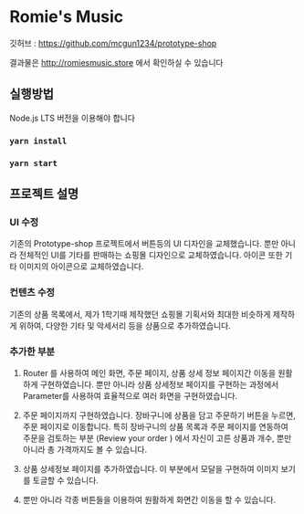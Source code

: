 # Romie's Music

깃허브 : https://github.com/mcgun1234/prototype-shop

결과물은 http://romiesmusic.store 에서 확인하실 수 있습니다

## 실행방법

Node.js LTS 버전을 이용해야 합니다

### `yarn install`

### `yarn start`

## 프로젝트 설명

### UI 수정

기존의 Prototype-shop 프로젝트에서 버튼등의 UI 디자인을 교체했습니다. 뿐만 아니라 전체적인 UI를 기타를 판매하는 쇼핑몰 디자인으로 교체하였습니다. 아이콘 또한 기타 이미지의 아이콘으로 교체하였습니다.

### 컨텐츠 수정

기존의 상품 목록에서, 제가 1학기때 제작했던 쇼핑몰 기획서와 최대한 비슷하게 제작하게 위하여, 다양한 기타 및 악세서리 등을 상품으로 추가하였습니다.

### 추가한 부분

1. Router 를 사용하여 메인 화면, 주문 페이지, 상품 상세 정보 페이지간 이동을 원활하게 구현하였습니다. 뿐만 아니라 상품 상세정보 페이지를 구현하는 과정에서 Parameter를 사용하여 효율적으로 여러 화면을 구현하였습니다.

2. 주문 페이지까지 구현하였습니다. 장바구니에 상품을 담고 주문하기 버튼을 누르면, 주문 페이지로 이동합니다. 특히 장바구니의 상품 목록과 주문 페이지를 연동하여 주문을 검토하는 부분 (Review your order
   ) 에서 자신이 고른 상품과 개수, 뿐만 아니라 총 가격까지도 볼 수 있습니다.

3. 상품 상세정보 페이지를 추가하였습니다. 이 부분에서 모달을 구현하여 이미지 보기를 토글할 수 있습니다.

4. 뿐만 아니라 각종 버튼들을 이용하여 원활하게 화면간 이동을 할 수 있습니다.
